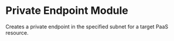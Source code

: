 
# Private Endpoint Module

Creates a private endpoint in the specified subnet for a target PaaS resource.
